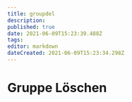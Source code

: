 ```yaml
---
title: groupdel
description: 
published: true
date: 2021-06-09T15:23:39.488Z
tags: 
editor: markdown
dateCreated: 2021-06-09T15:23:34.298Z
---
```


# Gruppe Löschen
